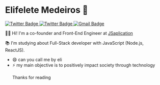 # Elifelete Medeiros 👋

<a href="https://www.linkedin.com/in/elifelete-medeiros/" target="_blank">
  <img alt="Twitter Badge" src="https://img.shields.io/badge/-Elifelete%20Medeiros-blue?style=flat-square&logo=Linkedin&logoColor=white&link=https://www.linkedin.com/in/elifelete-medeiros/"/>
</a>
<a href="https://twitter.com/Elifelete14" target="_blank">
  <img alt="Twitter Badge" src="https://img.shields.io/badge/-@Elifelete14-1ca0f1?style=flat-square&labelColor=1ca0f1&logo=twitter&logoColor=white&link=https://twitter.com/Elifelete14"/>
</a>

<a href="mailto:elifelete31@gmail.com">
  <img alt="Gmail Badge" src="https://img.shields.io/badge/-elifelete31@gmail.com-c14438?style=flat-square&logo=Gmail&logoColor=white&link=mailto:elifelete31@gmail.com"/>
</a>
<br>

🖖🏼  Hi! I'm a co-founder and Front-End Engineer at [JSaplication](https://jsaplication.com.br/)

:books: I'm studying about Full-Stack developer with JavaScript (Node.js, ReactJS).

- 😄 can you call me by eli
- ⚡ my main objective is to positively impact society through technology
<br><br>
Thanks for reading

